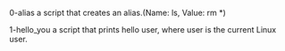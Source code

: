 0-alias a script that creates an alias.(Name: ls, Value: rm *)

1-hello_you a script that prints hello user, where user is the current Linux user.


